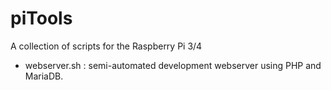 # piTools

A collection of scripts for the Raspberry Pi 3/4

- webserver.sh : semi-automated development webserver using PHP and MariaDB. 
